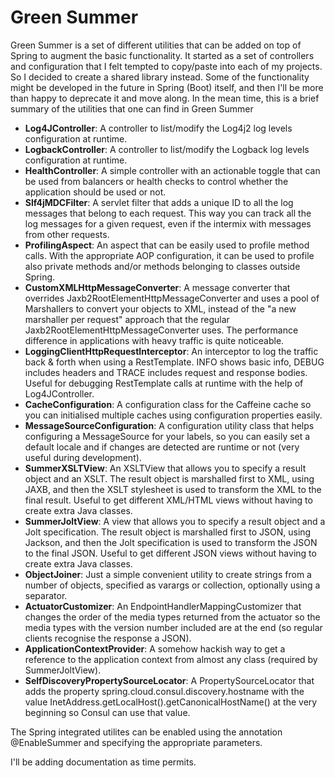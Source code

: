 
# Green Summer
Green Summer is a set of different utilities that can be added on top of Spring to augment the basic functionality.
It started as a set of controllers and configuration that I felt tempted to copy/paste into each of my projects. So I decided to create a shared library instead. Some of the functionality might be developed in the future in Spring (Boot) itself, and then I'll be more than happy to deprecate it and move along.
In the mean time, this is a brief summary of the utilities that one can find in Green Summer

 - **Log4JController**: A controller to list/modify the Log4j2 log levels configuration at runtime.
 - **LogbackController**: A controller to list/modify the Logback log levels configuration at runtime.
 - **HealthController**: A simple controller with an actionable toggle that can be used from balancers or health checks to control whether the application should be used or not.
 - **Slf4jMDCFilter**:  A servlet filter that adds a unique ID to all the log messages that belong to each request. This way you can track all the log messages for a given request, even if the intermix with messages from other requests.
 - **ProfilingAspect**: An aspect that can be easily used to profile method calls. With the appropriate AOP configuration, it can be used to profile also private methods and/or methods belonging to classes outside Spring.
 - **CustomXMLHttpMessageConverter**: A message converter that overrides Jaxb2RootElementHttpMessageConverter and uses a pool of Marshallers to convert your objects to XML, instead of the "a new marshaller per request" approach that the regular Jaxb2RootElementHttpMessageConverter uses. The performance difference in applications with heavy traffic is quite noticeable.
 - **LoggingClientHttpRequestInterceptor**: An interceptor to log the traffic back & forth when using a RestTemplate. INFO shows basic info, DEBUG includes headers and TRACE includes request and response bodies. Useful for debugging RestTemplate calls at runtime with the help of Log4JController.
 - **CacheConfiguration**: A configuration class for the Caffeine cache so you can initialised multiple caches using configuration properties easily. 
 - **MessageSourceConfiguration**: A configuration utility class that helps configuring a MessageSource for your labels, so you can easily set a default locale and if changes are detected are runtime or not (very useful during development). 
 - **SummerXSLTView**: An XSLTView that allows you to specify a result object and an XSLT. The result object is marshalled first to XML, using JAXB, and then the XSLT stylesheet is used to transform the XML to the final result. Useful to get different XML/HTML views without having to create extra Java classes.
 - **SummerJoltView**: A view that allows you to specify a result object and a Jolt specification. The result object is marshalled first to JSON, using Jackson, and then the Jolt specification is used to transform the JSON to the final JSON. Useful to get different JSON views without having to create extra Java classes.
 - **ObjectJoiner**: Just a simple convenient utility to create strings from a number of objects, specified as varargs or collection, optionally using a separator. 
 - **ActuatorCustomizer**: An EndpointHandlerMappingCustomizer that changes the order of the media types returned from the actuator so the media types with the version number included are at the end (so regular clients recognise the response a JSON). 
 - **ApplicationContextProvider**: A somehow hackish way to get a reference to the application context from almost any class (required by SummerJoltView). 
 - **SelfDiscoveryPropertySourceLocator**: A PropertySourceLocator that adds the property spring.cloud.consul.discovery.hostname with the value InetAddress.getLocalHost().getCanonicalHostName() at the very beginning so Consul can use that value.

The Spring integrated utilites can be enabled using the annotation @EnableSummer and specifying the appropriate parameters.

I'll be adding documentation as time permits.